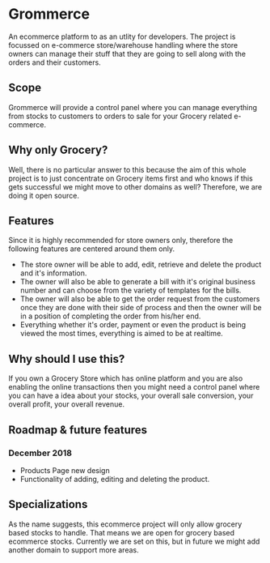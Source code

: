# Grommerce

An ecommerce platform to as an utlity for developers. The project is focussed on e-commerce store/warehouse handling where the store owners can manage their stuff that they are going to sell along with the orders and their customers.

## Scope

Grommerce will provide a control panel where you can manage everything from stocks to customers to orders to sale for your Grocery related e-commerce.

## Why only Grocery?

Well, there is no particular answer to this because the aim of this whole project is to just concentrate on Grocery items first and who knows if this gets successful we might move to other domains as well? Therefore, we are doing it open source.

## Features

Since it is highly recommended for store owners only, therefore the following features are centered around them only.

- The store owner will be able to add, edit, retrieve and delete the product and it's information.
- The owner will also be able to generate a bill with it's original business number and can choose from the variety of templates for the bills.
- The owner will also be able to get the order request from the customers once they are done with their side of process and then the owner will be in a position of completing the order from his/her end.
- Everything whether it's order, payment or even the product is being viewed the most times, everything is aimed to be at realtime.

## Why should I use this?

If you own a Grocery Store which has online platform and you are also enabling the online transactions then you might need a control panel where you can have a idea about your stocks, your overall sale conversion, your overall profit, your overall revenue.

## Roadmap & future features

### December 2018

- Products Page new design
- Functionality of adding, editing and deleting the product.

## Specializations

As the name suggests, this ecommerce project will only allow grocery based stocks to handle. That means we are open for grocery based ecommerce stocks. Currently we are set on this, but in future we might add another domain to support more areas.

